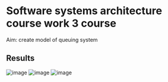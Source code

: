 # Software systems architecture course work 3 course
Aim: create model of queuing system
## Results
![image](https://user-images.githubusercontent.com/69727988/226611832-40e733a5-abd6-4090-b53e-2667f2a02b2e.png)
![image](https://user-images.githubusercontent.com/69727988/226611864-36e81226-11fc-4692-bb34-f95e7623b788.png)
![image](https://user-images.githubusercontent.com/69727988/226611886-7b851ab3-f01d-4419-a99f-c7c6760f6461.png)
